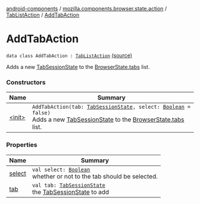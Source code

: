 [android-components](../../../index.md) / [mozilla.components.browser.state.action](../../index.md) / [TabListAction](../index.md) / [AddTabAction](./index.md)

# AddTabAction

`data class AddTabAction : `[`TabListAction`](../index.md) [(source)](https://github.com/mozilla-mobile/android-components/blob/master/components/browser/state/src/main/java/mozilla/components/browser/state/action/BrowserAction.kt#L44)

Adds a new [TabSessionState](../../../mozilla.components.browser.state.state/-tab-session-state/index.md) to the [BrowserState.tabs](../../../mozilla.components.browser.state.state/-browser-state/tabs.md) list.

### Constructors

| Name | Summary |
|---|---|
| [&lt;init&gt;](-init-.md) | `AddTabAction(tab: `[`TabSessionState`](../../../mozilla.components.browser.state.state/-tab-session-state/index.md)`, select: `[`Boolean`](https://kotlinlang.org/api/latest/jvm/stdlib/kotlin/-boolean/index.html)` = false)`<br>Adds a new [TabSessionState](../../../mozilla.components.browser.state.state/-tab-session-state/index.md) to the [BrowserState.tabs](../../../mozilla.components.browser.state.state/-browser-state/tabs.md) list. |

### Properties

| Name | Summary |
|---|---|
| [select](select.md) | `val select: `[`Boolean`](https://kotlinlang.org/api/latest/jvm/stdlib/kotlin/-boolean/index.html)<br>whether or not to the tab should be selected. |
| [tab](tab.md) | `val tab: `[`TabSessionState`](../../../mozilla.components.browser.state.state/-tab-session-state/index.md)<br>the [TabSessionState](../../../mozilla.components.browser.state.state/-tab-session-state/index.md) to add |
